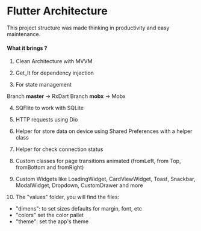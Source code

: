 # Flutter Architecture

This project structure was made thinking in productivity and easy maintenance.

#### What it brings ?

1. Clean Architecture with MVVM

2. Get_It for dependency injection

3. For state management

Branch **master** -> RxDart
Branch **mobx** -> Mobx

4. SQFlite to work with SQLite

5. HTTP requests using Dio

6. Helper for store data on device using Shared Preferences with a helper class

7. Helper for check connection status

8. Custom classes for page transitions animated (fromLeft, from Top, fromBottom and fromRight)

9. Custom Widgets like LoadingWidget, CardViewWidget, Toast, Snackbar, ModalWidget, Dropdown, CustomDrawer and more

10. The "values" folder, you will find the files:
- "dimens": to set sizes defaults for margin, font, etc
- "colors" set the color pallet
- "theme": set the app's theme 
